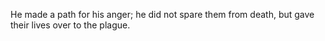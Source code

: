 He made a path for his anger; he did not spare them from death, but gave their lives over to the plague.

